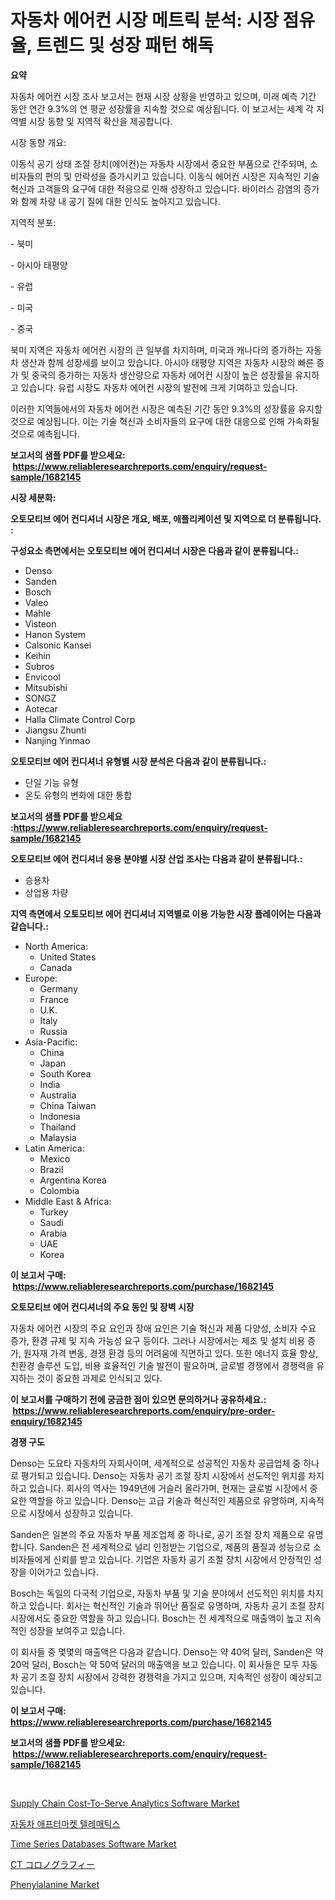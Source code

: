 <p><h1>자동차 에어컨 시장 메트릭 분석: 시장 점유율, 트렌드 및 성장 패턴 해독</h1></p><p><strong>요약</strong></p>
<p><p>자동차 에어컨 시장 조사 보고서는 현재 시장 상황을 반영하고 있으며, 미래 예측 기간 동안 연간 9.3%의 연 평균 성장률을 지속할 것으로 예상됩니다. 이 보고서는 세계 각 지역별 시장 동향 및 지역적 확산을 제공합니다.</p><p>시장 동향 개요:</p><p>이동식 공기 상태 조절 장치(에어컨)는 자동차 시장에서 중요한 부품으로 간주되며, 소비자들의 편의 및 안락성을 증가시키고 있습니다. 이동식 에어컨 시장은 지속적인 기술 혁신과 고객들의 요구에 대한 적응으로 인해 성장하고 있습니다. 바이러스 감염의 증가와 함께 차량 내 공기 질에 대한 인식도 높아지고 있습니다.</p><p>지역적 분포:</p><p>- 북미</p><p>- 아시아 태평양</p><p>- 유럽</p><p>- 미국</p><p>- 중국</p><p>북미 지역은 자동차 에어컨 시장의 큰 일부를 차지하며, 미국과 캐나다의 증가하는 자동차 생산과 함께 성장세를 보이고 있습니다. 아시아 태평양 지역은 자동차 시장의 빠른 증가 및 중국의 증가하는 자동차 생산량으로 자동차 에어컨 시장이 높은 성장률을 유지하고 있습니다. 유럽 시장도 자동차 에어컨 시장의 발전에 크게 기여하고 있습니다.</p><p>이러한 지역들에서의 자동차 에어컨 시장은 예측된 기간 동안 9.3%의 성장률을 유지할 것으로 예상됩니다. 이는 기술 혁신과 소비자들의 요구에 대한 대응으로 인해 가속화될 것으로 예측됩니다.</p></p>
<p><strong>보고서의 샘플 PDF를 받으세요: &nbsp;<a href="https://www.reliableresearchreports.com/enquiry/request-sample/1682145">https://www.reliableresearchreports.com/enquiry/request-sample/1682145</a></strong></p>
<p><strong>시장 세분화:</strong></p>
<p><strong> 오토모티브 에어 컨디셔너 시장은 개요, 배포, 애플리케이션 및 지역으로 더 분류됩니다. :</strong></p>
<p><strong>구성요소 측면에서는 오토모티브 에어 컨디셔너 시장은 다음과 같이 분류됩니다.:</strong></p>
<p><ul><li>Denso</li><li>Sanden</li><li>Bosch</li><li>Valeo</li><li>Mahle</li><li>Visteon</li><li>Hanon System</li><li>Calsonic Kansei</li><li>Keihin</li><li>Subros</li><li>Envicool</li><li>Mitsubishi</li><li>SONGZ</li><li>Aotecar</li><li>Halla Climate Control Corp</li><li>Jiangsu Zhunti</li><li>Nanjing Yinmao</li></ul></p>
<p><strong> 오토모티브 에어 컨디셔너 유형별 시장 분석은 다음과 같이 분류됩니다.:</strong></p>
<p><ul><li>단일 기능 유형</li><li>온도 유형의 변화에 대한 통합</li></ul></p>
<p><strong>보고서의 샘플 PDF를 받으세요 :<a href="https://www.reliableresearchreports.com/enquiry/request-sample/1682145">https://www.reliableresearchreports.com/enquiry/request-sample/1682145</a></strong></p>
<p><strong> 오토모티브 에어 컨디셔너 응용 분야별 시장 산업 조사는 다음과 같이 분류됩니다.:</strong></p>
<p><ul><li>승용차</li><li>상업용 차량</li></ul></p>
<p><strong>지역 측면에서 오토모티브 에어 컨디셔너 지역별로 이용 가능한 시장 플레이어는 다음과 같습니다.:</strong></p>
<p><ul>
    <li>
        North America:
        <ul>
            <li>United States</li>
            <li>Canada</li>
        </ul>
    </li>
    <li>
        Europe:
        <ul>
            <li>Germany</li>
            <li>France</li>
            <li>U.K.</li>
            <li>Italy</li>
            <li>Russia</li>
        </ul>
    </li>
    <li>
        Asia-Pacific:
        <ul>
            <li>China</li>
            <li>Japan</li>
            <li>South Korea</li>
            <li>India</li>
            <li>Australia</li>
            <li>China Taiwan</li>
            <li>Indonesia</li>
            <li>Thailand</li>
            <li>Malaysia</li>
        </ul>
    </li>
    <li>
        Latin America:
        <ul>
            <li>Mexico</li>
            <li>Brazil</li>
            <li>Argentina Korea</li>
            <li>Colombia</li>
        </ul>
    </li>
    <li>
        Middle East & Africa:
        <ul>
            <li>Turkey</li>
            <li>Saudi</li>
            <li>Arabia</li>
            <li>UAE</li>
            <li>Korea</li>
        </ul>
    </li>
    </ul></p>
<p><strong>이 보고서 구매: &nbsp;<a href="https://www.reliableresearchreports.com/purchase/1682145">https://www.reliableresearchreports.com/purchase/1682145</a></strong></p>
<p><strong>오토모티브 에어 컨디셔너의 주요 동인 및 장벽 시장</strong></p>
<p><p>자동차 에어컨 시장의 주요 요인과 장애 요인은 기술 혁신과 제품 다양성, 소비자 수요 증가, 환경 규제 및 지속 가능성 요구 등이다. 그러나 시장에서는 제조 및 설치 비용 증가, 원자재 가격 변동, 경쟁 환경 등의 어려움에 직면하고 있다. 또한 에너지 효율 향상, 친환경 솔루션 도입, 비용 효율적인 기술 발전이 필요하며, 글로벌 경쟁에서 경쟁력을 유지하는 것이 중요한 과제로 인식되고 있다.</p></p>
<p><strong>이 보고서를 구매하기 전에 궁금한 점이 있으면 문의하거나 공유하세요.: &nbsp;<a href="https://www.reliableresearchreports.com/enquiry/pre-order-enquiry/1682145">https://www.reliableresearchreports.com/enquiry/pre-order-enquiry/1682145</a></strong></p>
<p><strong>경쟁 구도</strong></p>
<p><p>Denso는 도요타 자동차의 자회사이며, 세계적으로 성공적인 자동차 공급업체 중 하나로 평가되고 있습니다. Denso는 자동차 공기 조절 장치 시장에서 선도적인 위치를 차지하고 있습니다. 회사의 역사는 1949년에 거슬러 올라가며, 현재는 글로벌 시장에서 중요한 역할을 하고 있습니다. Denso는 고급 기술과 혁신적인 제품으로 유명하며, 지속적으로 시장에서 성장하고 있습니다.</p><p>Sanden은 일본의 주요 자동차 부품 제조업체 중 하나로, 공기 조절 장치 제품으로 유명합니다. Sanden은 전 세계적으로 널리 인정받는 기업으로, 제품의 품질과 성능으로 소비자들에게 신뢰를 받고 있습니다. 기업은 자동차 공기 조절 장치 시장에서 안정적인 성장을 이어가고 있습니다.</p><p>Bosch는 독일의 다국적 기업으로, 자동차 부품 및 기술 분야에서 선도적인 위치를 차지하고 있습니다. 회사는 혁신적인 기술과 뛰어난 품질로 유명하며, 자동차 공기 조절 장치 시장에서도 중요한 역할을 하고 있습니다. Bosch는 전 세계적으로 매출액이 높고 지속적인 성장을 보여주고 있습니다.</p><p>이 회사들 중 몇몇의 매출액은 다음과 같습니다. Denso는 약 40억 달러, Sanden은 약 20억 달러, Bosch는 약 50억 달러의 매출액을 보고 있습니다. 이 회사들은 모두 자동차 공기 조절 장치 시장에서 강력한 경쟁력을 가지고 있으며, 지속적인 성장이 예상되고 있습니다.</p></p>
<p><strong>이 보고서 구매: &nbsp; <a href="https://www.reliableresearchreports.com/purchase/1682145">https://www.reliableresearchreports.com/purchase/1682145</a></strong></p>
<p><strong>보고서의 샘플 PDF를 받으세요: &nbsp;<a href="https://www.reliableresearchreports.com/enquiry/request-sample/1682145">https://www.reliableresearchreports.com/enquiry/request-sample/1682145</a></strong><strong></strong></p>
<p>&nbsp;</p>
<p><p><a href="https://issuu.com/reportprime-2/docs/supply-chain-cost-to-serve-analytics-software-mark">Supply Chain Cost-To-Serve Analytics Software Market</a></p><p><a href="https://github.com/vsr06p4p49/Market-Research-Report-List-1/blob/main/9766041193091.md">자동차 애프터마켓 텔레매틱스</a></p><p><a href="https://issuu.com/reportprime-2/docs/time-series-databases-software-market-size-2030.pp">Time Series Databases Software Market</a></p><p><a href="https://github.com/mreklxf44233/Market-Research-Report-List-1/blob/main/5002436193306.md">CT コロノグラフィー</a></p><p><a href="https://github.com/provorikovar/Market-Research-Report-List-3/blob/main/phenylalanine-market.md">Phenylalanine Market</a></p></p>